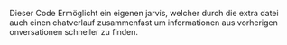 Dieser Code Ermöglicht ein eigenen jarvis, welcher durch die extra datei auch einen chatverlauf zusammenfast um informationen aus vorherigen onversationen schneller zu finden.
